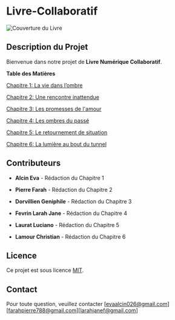 # Livre-Collaboratif 

![Couverture du Livre](https://img.freepik.com/photos-gratuite/portrait-couple-abstrait-effets-lumiere_23-2151118202.jpg)

## **Description du Projet**

Bienvenue dans notre projet de **Livre Numérique Collaboratif**.

**Table des Matières**

 [Chapitre 1: La vie dans l’ombre ](histoire.md)

 [Chapitre 2: Une rencontre inattendue ](histoire2.md)

 [Chapitre 3: Les promesses de l'amour ](histoire3.md)

 [Chapitre 4: Les ombres du passé ](histoire4.md)

 [Chapitre 5: Le retournement de situation ](histoire5.md)

 [Chapitre 6:  La lumière au bout du tunnel](histoire6.md)

## **Contributeurs**

- **Alcin Eva** - Rédaction du Chapitre 1

- **Pierre Farah** - Rédaction du Chapitre 2

- **Dorvillien Geniphile** - Rédaction du Chapitre 3

 - **Fevrin Larah Jane** - Rédaction du Chapitre 4

- **Laurat Luciano** - Rédaction du Chapitre 5

- **Lamour Christian** - Rédaction du Chapitre 6

## **Licence**
Ce projet est sous licence [MIT](LICENSE).

## **Contact**
Pour toute question, veuillez contacter [evaalcin026@gmail.com][farahpierre788@gmail.com][larahjanef@gmail.com]
